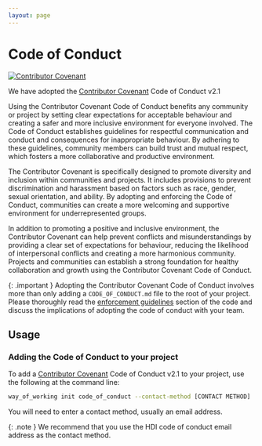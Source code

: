 ```yaml
---
layout: page
---
```

# Code of Conduct

[![Contributor Covenant](https://img.shields.io/badge/Contributor%20Covenant-2.1-4baaaa.svg)](CODE_OF_CONDUCT.md)

We have adopted the [Contributor Covenant](https://www.contributor-covenant.org/version/2/1/code_of_conduct/) Code of Conduct v2.1

Using the Contributor Covenant Code of Conduct benefits any community or project by setting clear expectations for acceptable behaviour and creating a safer and more inclusive environment for everyone involved.
The Code of Conduct establishes guidelines for respectful communication and conduct and consequences for inappropriate behaviour. By adhering to these guidelines, community members can build trust and mutual respect, which fosters a more collaborative and productive environment.

The Contributor Covenant is specifically designed to promote diversity and inclusion within communities and projects. It includes provisions to prevent discrimination and harassment based on factors such as race, gender, sexual orientation, and ability. By adopting and enforcing the Code of Conduct, communities can create a more welcoming and supportive environment for underrepresented groups.

In addition to promoting a positive and inclusive environment, the Contributor Covenant can help prevent conflicts and misunderstandings by providing a clear set of expectations for behaviour, reducing the likelihood of interpersonal conflicts and creating a more harmonious community.
Projects and communities can establish a strong foundation for healthy collaboration and growth using the Contributor Covenant Code of Conduct.

{: .important }
Adopting the Contributor Covenant Code of Conduct involves more than only adding a `CODE_OF_CONDUCT.md` file to the root of your project.
Please thoroughly read the [enforcement guidelines](https://www.contributor-covenant.org/version/2/1/code_of_conduct/#enforcement-guidelines) section of the code and discuss the implications of adopting the code of conduct with your team.

## Usage

### Adding the Code of Conduct to your project

To add a [Contributor Covenant](https://www.contributor-covenant.org/version/2/1/code_of_conduct/) Code of Conduct v2.1 to your project, use the following at the command line:

```bash
way_of_working init code_of_conduct --contact-method [CONTACT METHOD]
```

You will need to enter a contact method, usually an email address.

{: .note }
We recommend that you use the HDI code of conduct email address as the contact method.
